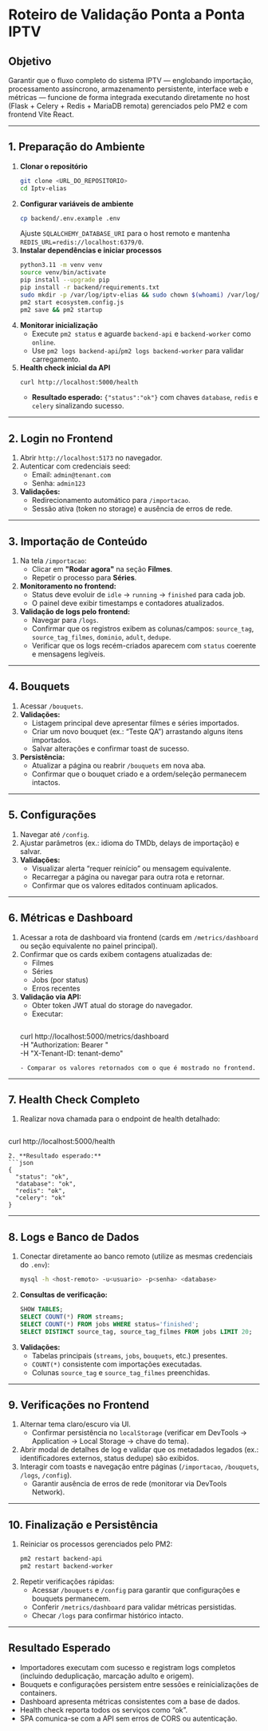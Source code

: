 # Roteiro de Validação Ponta a Ponta IPTV

## Objetivo
Garantir que o fluxo completo do sistema IPTV — englobando importação, processamento assíncrono, armazenamento persistente, interface web e métricas — funcione de forma integrada executando diretamente no host (Flask + Celery + Redis + MariaDB remota) gerenciados pelo PM2 e com frontend Vite React.

---

## 1. Preparação do Ambiente
1. **Clonar o repositório**
   ```bash
   git clone <URL_DO_REPOSITORIO>
   cd Iptv-elias
   ```
2. **Configurar variáveis de ambiente**
   ```bash
   cp backend/.env.example .env
   ```
   Ajuste `SQLALCHEMY_DATABASE_URI` para o host remoto e mantenha `REDIS_URL=redis://localhost:6379/0`.
3. **Instalar dependências e iniciar processos**
   ```bash
   python3.11 -m venv venv
   source venv/bin/activate
   pip install --upgrade pip
   pip install -r backend/requirements.txt
   sudo mkdir -p /var/log/iptv-elias && sudo chown $(whoami) /var/log/iptv-elias
   pm2 start ecosystem.config.js
   pm2 save && pm2 startup
   ```
4. **Monitorar inicialização**
   - Execute `pm2 status` e aguarde `backend-api` e `backend-worker` como `online`.
   - Use `pm2 logs backend-api`/`pm2 logs backend-worker` para validar carregamento.
5. **Health check inicial da API**
   ```bash
   curl http://localhost:5000/health
   ```
   - **Resultado esperado:** `{"status":"ok"}` com chaves `database`, `redis` e `celery` sinalizando sucesso.

---

## 2. Login no Frontend
1. Abrir `http://localhost:5173` no navegador.
2. Autenticar com credenciais seed:
   - Email: `admin@tenant.com`
   - Senha: `admin123`
3. **Validações:**
   - Redirecionamento automático para `/importacao`.
   - Sessão ativa (token no storage) e ausência de erros de rede.

---

## 3. Importação de Conteúdo
1. Na tela `/importacao`:
   - Clicar em **"Rodar agora"** na seção **Filmes**.
   - Repetir o processo para **Séries**.
2. **Monitoramento no frontend:**
   - Status deve evoluir de `idle` → `running` → `finished` para cada job.
   - O painel deve exibir timestamps e contadores atualizados.
3. **Validação de logs pelo frontend:**
   - Navegar para `/logs`.
   - Confirmar que os registros exibem as colunas/campos: `source_tag`, `source_tag_filmes`, `dominio`, `adult`, `dedupe`.
   - Verificar que os logs recém-criados aparecem com `status` coerente e mensagens legíveis.

---

## 4. Bouquets
1. Acessar `/bouquets`.
2. **Validações:**
   - Listagem principal deve apresentar filmes e séries importados.
   - Criar um novo bouquet (ex.: “Teste QA”) arrastando alguns itens importados.
   - Salvar alterações e confirmar toast de sucesso.
3. **Persistência:**
   - Atualizar a página ou reabrir `/bouquets` em nova aba.
   - Confirmar que o bouquet criado e a ordem/seleção permanecem intactos.

---

## 5. Configurações
1. Navegar até `/config`.
2. Ajustar parâmetros (ex.: idioma do TMDb, delays de importação) e salvar.
3. **Validações:**
   - Visualizar alerta “requer reinício” ou mensagem equivalente.
   - Recarregar a página ou navegar para outra rota e retornar.
   - Confirmar que os valores editados continuam aplicados.

---

## 6. Métricas e Dashboard
1. Acessar a rota de dashboard via frontend (cards em `/metrics/dashboard` ou seção equivalente no painel principal).
2. Confirmar que os cards exibem contagens atualizadas de:
   - Filmes
   - Séries
   - Jobs (por status)
   - Erros recentes
3. **Validação via API:**
   - Obter token JWT atual do storage do navegador.
   - Executar:
     ```bash
    curl http://localhost:5000/metrics/dashboard \
       -H "Authorization: Bearer <token>" \
       -H "X-Tenant-ID: tenant-demo"
     ```
   - Comparar os valores retornados com o que é mostrado no frontend.

---

## 7. Health Check Completo
1. Realizar nova chamada para o endpoint de health detalhado:
   ```bash
  curl http://localhost:5000/health
   ```
2. **Resultado esperado:**
   ```json
   {
     "status": "ok",
     "database": "ok",
     "redis": "ok",
     "celery": "ok"
   }
   ```

---

## 8. Logs e Banco de Dados
1. Conectar diretamente ao banco remoto (utilize as mesmas credenciais do `.env`):
   ```bash
   mysql -h <host-remoto> -u<usuario> -p<senha> <database>
   ```
2. **Consultas de verificação:**
   ```sql
   SHOW TABLES;
   SELECT COUNT(*) FROM streams;
   SELECT COUNT(*) FROM jobs WHERE status='finished';
   SELECT DISTINCT source_tag, source_tag_filmes FROM jobs LIMIT 20;
   ```
3. **Validações:**
   - Tabelas principais (`streams`, `jobs`, `bouquets`, etc.) presentes.
   - `COUNT(*)` consistente com importações executadas.
   - Colunas `source_tag` e `source_tag_filmes` preenchidas.

---

## 9. Verificações no Frontend
1. Alternar tema claro/escuro via UI.
   - Confirmar persistência no `localStorage` (verificar em DevTools → Application → Local Storage → chave do tema).
2. Abrir modal de detalhes de log e validar que os metadados legados (ex.: identificadores externos, status dedupe) são exibidos.
3. Interagir com toasts e navegação entre páginas (`/importacao`, `/bouquets`, `/logs`, `/config`).
   - Garantir ausência de erros de rede (monitorar via DevTools Network).

---

## 10. Finalização e Persistência
1. Reiniciar os processos gerenciados pelo PM2:
   ```bash
   pm2 restart backend-api
   pm2 restart backend-worker
   ```
2. Repetir verificações rápidas:
   - Acessar `/bouquets` e `/config` para garantir que configurações e bouquets permanecem.
   - Conferir `/metrics/dashboard` para validar métricas persistidas.
   - Checar `/logs` para confirmar histórico intacto.

---

## Resultado Esperado
- Importadores executam com sucesso e registram logs completos (incluindo deduplicação, marcação adulto e origem).
- Bouquets e configurações persistem entre sessões e reinicializações de containers.
- Dashboard apresenta métricas consistentes com a base de dados.
- Health check reporta todos os serviços como “ok”.
- SPA comunica-se com a API sem erros de CORS ou autenticação.
